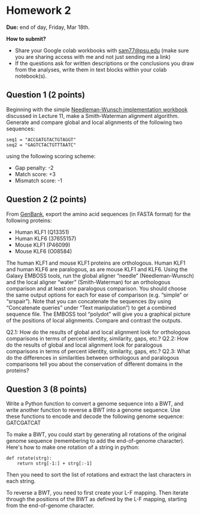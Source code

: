 # Homework 2

**Due:** end of day, Friday, Mar 18th.

**How to submit?**
* Share your Google colab workbooks with sam77@psu.edu (make sure you are sharing access with me and not just sending me a link)
* If the questions ask for written descriptions or the conclusions you draw from the analyses, write them in text blocks within your colab notebook(s).


## Question 1 (2 points)
Beginning with the simple [Needleman-Wunsch implementation workbook](https://colab.research.google.com/github/shaunmahony/BMMB554-2022/blob/master/ipynb/PairwiseAlignment.ipynb) discussed in Lecture 11, make a Smith-Waterman alignment algorithm. Generate and compare global and local alignments of the following two sequences:
```
seq1 = "ACCGATGTACTGTAGGT"
seq2 = "GAGTCTACTGTTTAATC"
```
using the following scoring scheme:
- Gap penalty: -2
- Match score: +3
- Mismatch score: -1


## Question 2 (2 points)
From [GenBank](https://www.ncbi.nlm.nih.gov/protein/), export the amino acid sequences (in FASTA format) for the following proteins:
- Human KLF1 (Q13351)
- Human KLF6 (37655157)
- Mouse KLF1 (P46099)
- Mouse KLF6 (O08584)

The human KLF1 and mouse KLF1 proteins are orthologous. Human KLF1 and human KLF6 are paralogous, as are mouse KLF1 and KLF6.
Using the Galaxy EMBOSS tools, run the global aligner “needle” (Needleman-Wunsch) and the local aligner “water” (Smith-Waterman) for an orthologous comparison and at least one paralogous comparison. You should choose the same output options for each for ease of comparison (e.g. “simple” or “srspair”). Note that you can concatenate the sequences (by using “Concatenate queries” under “Text manipulation”) to get a combined sequence file. The EMBOSS tool “polydot” will give you a graphical picture of the positions of local alignments. Compare and contrast the outputs. 

Q2.1: How do the results of global and local alignment look for orthologous comparisons in terms of percent identity, similarity, gaps, etc.?
Q2.2: How do the results of global and local alignment look for paralogous comparisons in terms of percent identity, similarity, gaps, etc.?
Q2.3: What do the differences in similarities between orthologous and paralogous comparisons tell you about the conservation of different domains in the proteins?


## Question 3 (8 points)

Write a Python function to convert a genome sequence into a BWT, and write another function to reverse a BWT into a genome sequence. Use these functions to encode and decode the following genome sequence: GATCGATCAT

To make a BWT, you could start by generating all rotations of the original genome sequence (remembering to add the end-of-genome character). Here's how to make one rotation of a string in python:
```
def rotate(strg):
    return strg[-1:] + strg[:-1]
```
Then you need to sort the list of rotations and extract the last characters in each string.

To reverse a BWT, you need to first create your L-F mapping. Then iterate through the positions of the BWT as defined by the L-F mapping, starting from the end-of-genome character.
